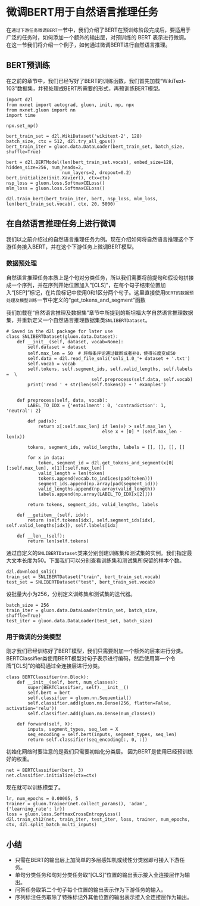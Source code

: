 # 微调BERT用于自然语言推理任务

在`通过下游任务微调BERT`一节中，我们介绍了BERT在预训练阶段完成后，要适用于广泛的任务时，如何添加一个额外的输出层，对预训练的 BERT 表示进行微调。在这一节我们将介绍一个例子，如何通过微调BERT进行自然语言推理。


## BERT预训练
在之前的章节中，我们已经写好了BERT的训练函数，我们首先加载“WikiText-103”数据集，并预处理成BERT所需要的形式，再预训练BERT模型。

```{.python .input  n=1}
import d2l
from mxnet import autograd, gluon, init, np, npx
from mxnet.gluon import nn
import time

npx.set_np()

bert_train_set = d2l.WikiDataset('wikitext-2', 128)
batch_size, ctx = 512, d2l.try_all_gpus()
bert_train_iter = gluon.data.DataLoader(bert_train_set, batch_size, shuffle=True)

bert = d2l.BERTModel(len(bert_train_set.vocab), embed_size=128, hidden_size=256, num_heads=2,
                     num_layers=2, dropout=0.2)
bert.initialize(init.Xavier(), ctx=ctx)
nsp_loss = gluon.loss.SoftmaxCELoss()
mlm_loss = gluon.loss.SoftmaxCELoss()

d2l.train_bert(bert_train_iter, bert, nsp_loss, mlm_loss, len(bert_train_set.vocab), ctx, 20, 5000)
```

## 在自然语言推理任务上进行微调
我们以之前介绍过的自然语言推理任务为例。现在介绍如何将自然语言推理这个下游任务接入BERT，并在这个下游任务上微调BERT模型。

### 数据预处理

自然语言推理任务本质上是个句对分类任务，所以我们需要将前提句和假设句拼接成一个序列，并在序列开始位置加入"[CLS]"，在每个句子结束位置加入“[SEP]”标记，在片段标记中使用0和1区分两个句子。这里直接使用`BERT的数据预处理及模型训练`一节中定义的“get_tokens_and_segment”函数

我们加载在“自然语言推理及数据集”章节中所提到的斯坦福大学自然语言推理数据集，并重新定义一个自然语言推理数据集类`SNLIBERTDataset`。

```{.python .input  n=65}
# Saved in the d2l package for later use
class SNLIBERTDataset(gluon.data.Dataset):
    def __init__(self, dataset, vocab=None):
        self.dataset = dataset
        self.max_len = 50  # 将每条评论通过截断或者补0，使得长度变成50
        self.data = d2l.read_file_snli('snli_1.0_'+ dataset + '.txt')
        self.vocab = vocab
        self.tokens, self.segment_ids, self.valid_lengths, self.labels =  \
                                self.preprocess(self.data, self.vocab)
        print('read ' + str(len(self.tokens)) + ' examples')


    def preprocess(self, data, vocab):
        LABEL_TO_IDX = {'entailment': 0, 'contradiction': 1, 'neutral': 2}

        def pad(x):
            return x[:self.max_len] if len(x) > self.max_len \
                                    else x + [0] * (self.max_len - len(x))
        
        tokens, segment_ids, valid_lengths, labels = [], [], [], []
        
        for x in data:
            token, segment_id = d2l.get_tokens_and_segment(x[0][:self.max_len], x[1][:self.max_len])
            valid_length = len(token)
            tokens.append(vocab.to_indices(pad(token)))
            segment_ids.append(np.array(pad(segment_id)))
            valid_lengths.append(np.array(valid_length))
            labels.append(np.array(LABEL_TO_IDX[x[2]]))
            
        return tokens, segment_ids, valid_lengths, labels

    def __getitem__(self, idx):
        return (self.tokens[idx], self.segment_ids[idx], self.valid_lengths[idx]), self.labels[idx]

    def __len__(self):
        return len(self.tokens)
```

通过自定义的`SNLIBERTDataset`类来分别创建训练集和测试集的实例。我们指定最大文本长度为50。下面我们可以分别查看训练集和测试集所保留的样本个数。

```{.python .input  n=66}
d2l.download_snli()
train_set = SNLIBERTDataset("train", bert_train_set.vocab)
test_set = SNLIBERTDataset("test", bert_train_set.vocab)
```

设批量大小为256，分别定义训练集和测试集的迭代器。

```{.python .input  n=67}
batch_size = 256
train_iter = gluon.data.DataLoader(train_set, batch_size, shuffle=True)
test_iter = gluon.data.DataLoader(test_set, batch_size)
```

### 用于微调的分类模型

刚才我们已经训练好了BERT模型，我们只需要附加一个额外的层来进行分类。 BERTClassifier类使用BERT模型对句子表示进行编码，然后使用第一个令牌“[CLS]”的编码通过全连接层进行分类。

```{.python .input  n=82}
class BERTClassifier(nn.Block):
    def __init__(self, bert, num_classes):
        super(BERTClassifier, self).__init__()
        self.bert = bert
        self.classifier = gluon.nn.Sequential()
        self.classifier.add(gluon.nn.Dense(256, flatten=False, activation='relu'))
        self.classifier.add(gluon.nn.Dense(num_classes))

    def forward(self, X):
        inputs, segment_types, seq_len = X
        seq_encoding = self.bert(inputs, segment_types, seq_len)
        return self.classifier(seq_encoding[:, 0, :])
```

初始化网络时要注意的是我们只需要初始化分类层。 因为BERT是使用已经预训练好的权重。

```{.python .input  n=83}
net = BERTClassifier(bert, 3)
net.classifier.initialize(ctx=ctx)
```

现在就可以训练模型了。

```{.python .input  n=87}
lr, num_epochs = 0.00005, 5
trainer = gluon.Trainer(net.collect_params(), 'adam', {'learning_rate': lr})
loss = gluon.loss.SoftmaxCrossEntropyLoss()
d2l.train_ch12(net, train_iter, test_iter, loss, trainer, num_epochs, ctx, d2l.split_batch_multi_inputs)
```

## 小结

- 只需在BERT的输出层上加简单的多层感知机或线性分类器即可接入下游任务。
- 单句分类任务和句对分类任务取“[CLS]”位置的输出表示接入全连接层作为输出。
- 问答任务取第二个句子每个位置的输出表示作为下游任务的输入。
- 序列标注任务取除了特殊标记外其他位置的输出表示接入全连接层作为输出。
